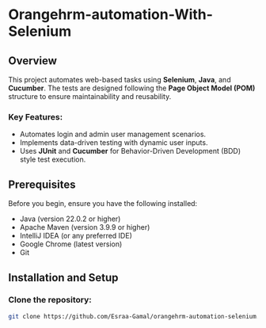 # Orangehrm-automation-With-Selenium

## Overview
This project automates web-based tasks using **Selenium**, **Java**, and **Cucumber**. The tests are designed following the **Page Object Model (POM)** structure to ensure maintainability and reusability.

### Key Features:
- Automates login and admin user management scenarios.
- Implements data-driven testing with dynamic user inputs.
- Uses **JUnit** and **Cucumber** for Behavior-Driven Development (BDD) style test execution.

## Prerequisites
Before you begin, ensure you have the following installed:
- Java (version 22.0.2 or higher)
- Apache Maven (version 3.9.9 or higher)
- IntelliJ IDEA (or any preferred IDE)
- Google Chrome (latest version)
- Git

## Installation and Setup

### Clone the repository:
```bash
git clone https://github.com/Esraa-Gamal/orangehrm-automation-selenium.git
